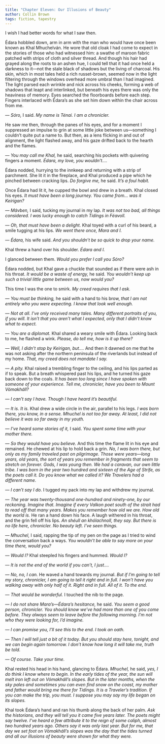 ```yaml
---
title: "Chapter Eleven: Our Illusions of Beauty"
author: Collin Brown
tags: fiction, tapestry
---
```


I wish I had better words for what I saw then.

Édara hobbled down, arm in arm with the man who would have once been known as Khal Mhuchelván. He wore that old cloak I had come to expect in the stories of those who had witnessed him: a swathe of maroon fabric patched with strips of cloth and silver thread. And though his hair had grayed along the roots to an ashen hue, I could tell that it had once held a darkness to it—not the stale black of shadows but the living of charcoal. His skin, which in most tales held a rich russet-brown, seemed now in the light filtering through the windows overhead more umbral than I had imagined. The light parsed each wrinkle and nick across his cheeks, forming a web of shadows that leapt and interlinked, but beneath his eyes there was only the heaviness of memory. Eyes searched the floorboards before each step. Fingers interlaced with Édara’s as she set him down within the chair across from me.

— *Sóro,* I said. *My name is Ténai. I am a chronicler.*

He saw me then, through the panes of his eyes, and for a moment I suppressed an impulse to grin at some little joke between us—something I couldn’t quite put a name to. But then, as a lens flicking in and out of alignment, the light flashed away, and his gaze drifted back to the hearth and the flames.

— *You may call me Khal,* he said, searching his pockets with quivering fingers a moment. *Édara, my love, you wouldn’t….*

Édara nodded, hurrying to the innkeep and returning with a strip of parchment. She lit it in the fireplace, and Khal produced a pipe which he pinched between cracking lips. *Do forgive me,* he said. *It’s a foul habit.*

Once Édara had lit it, he cupped the bowl and drew in a breath. Khal closed his eyes. *It must have been a long journey. You came from… was it Keirigan?*

— *Mávben,* I said, tucking my journal in my lap. *It was not too bad, all things considered. I was lucky enough to catch Tidings in Féavoll.*

— *Oh, that must have been a delight.* Khal toyed with a curl of his beard, a smile tugging at his lips. *We went there once, Mara and I.*

— *Édara,* his wife said. *And you shouldn’t be so quick to drop your name.*

Khal threw a hand over his shoulder. *Édara and I.*

I glanced between them. *Would you prefer I call you Sóro?*

Édara nodded, but Khal gave a chuckle that sounded as if there were ash in his throat. *It would be a waste of energy,* he said. *You wouldn’t keep up such a trivial little game between us, now would you?*

This time I was the one to smirk. *My creed requires that I ask.*

— *You must be thinking,* he said with a hand to his brow, *that I am not entirely who you were expecting. I know that look well enough.*

— *Not at all. I’ve only received many tales. Many different portraits of you, if you will. It isn’t that you aren’t what I expected, only that I didn’t know what to expect.*

— *You are a diplomat.* Khal shared a weary smile with Édara. Looking back to me, he flashed a wink. *Please, do tell me, how is it up there?*

— *Well, I didn’t stop by Keirigan, but….* And then it dawned on me that he was not asking after the northern peninsula of the riverlands but instead of my home. *That, my creed does not mandate I say.*

— *A pity.* Khal raised a trembling finger to the ceiling, and his lips parted as if to speak. But a breath whispered past his lips, and he turned his gaze back down to the coals. *It has been too long since I have spoken with someone of your experience. Tell me, chronicler, have you been to Mount Vómakháll?*

— *I can’t say I have. Though I have heard it’s beautiful.*

— *It is. It is.* Khal drew a wide circle in the air, parallel to his legs. *I was born there, you know, in a sense. Mhuchel is not too far away. At least, I did not believe it was so far away in my youth.*

— *I’ve heard some stories of it,* I said. *You spent some time with your mother there.*

— *So they would have you believe.* And this time the flame lit in his eye and remained. He chewed at his lip to hold back a grin. *No, I was born there, but only as my family traveled past on pilgrimage. Those were years—long years, old years, the sort of years you remember in fragments that seem to stretch on forever. Gods, I was young then. We had a caravan, our own little tribe. I was born in the year two hundred and sixteen of the Age of Strife, as the poets call it. Do you know what we called it? We Travelers had a different name.*

— *I can’t say I do.* I tugged my pack into my lap and withdrew my journal.

— *The year was twenty-thousand one-hundred and ninety-one, by our reckoning. Imagine that. Imagine if every Valkon poet south of the strait had to read off that many years. Makes you remember how old we are. How old the world is.* He ran a hand down his face. A laugh withered in his throat, and the grin fell off his lips. *An shéull an khólachnoll, they say. But there is no life here, chronicler. No beauty left. I’ve seen things.*

— *Mhuchel,* I said, rapping the tip of my pen on the page as I tried to wind the conversation back a ways. *You wouldn’t be able to say more on your time there, would you?*

— *Would I?* Khal steepled his fingers and hummed. *Would I?*

— *It is not the end of the world if you can’t, I just….*

— *No, no, I can.* He waved a hand towards my journal. *But if I’m going to tell my story, chronicler, I am going to tell it right and in full. I won’t have you walking away with only half of it. Right and in full. All of it. To the end.*

— *That would be wonderful.* I touched the nib to the page.

— *I do not share Mara’s—Édara’s hesitance,* he said. *You seem a good person, chronicler. You should know we’ve had more than one of you come before. They always seem to leave before the following morning. I’m not who they were looking for, I’d imagine.*

— *I can promise you, I’ll see this to the end. I took an oath.*

— *Then I will tell just a bit of it today. But you should stay here, tonight, and we can begin again tomorrow. I don’t know how long it will take me, truth be told.*

— *Of course. Take your time.*

Khal rested his head in his hand, glancing to Édara. *Mhuchel,* he said, *yes, I do think I know where to begin. In the early tides of the year, the sun will melt iron left out on Vómakháll’s slopes. But in the later months, when the sky pales and sometimes you can even find snow on the coast, my mother and father would bring me there for Tidings. It is a Traveler’s tradition. If you can make the trip, you must. I suppose you may say my life began on its slopes.*

Khal took Édara’s hand and ran his thumb along the back of her palm. *Ask the historians, and they will tell you it came five years later. The poets might say twelve. I’ve heard a few attribute it to the reign of some caliph, almost two hundred years ago. Others say it was only last year. But for me, that day we set foot on Vómakháll’s slopes was the day that the tides turned and all our illusions of beauty were shown for what they were.*

